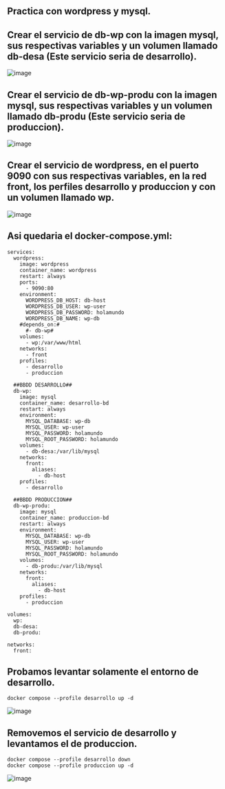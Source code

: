 ## Practica con wordpress y mysql.
## Crear el servicio de db-wp con la imagen mysql, sus respectivas variables y un volumen llamado db-desa (Este servicio seria de desarrollo).
![image](https://github.com/julianzanetti/Docker-Udemy/assets/134458575/05466225-35d5-40e7-95e8-f4952bc838b1)

## Crear el servicio de db-wp-produ con la imagen mysql, sus respectivas variables y un volumen llamado db-produ (Este servicio seria de produccion).
![image](https://github.com/julianzanetti/Docker-Udemy/assets/134458575/abc65aeb-941c-474a-939e-412bcc13608f)

## Crear el servicio de wordpress, en el puerto 9090 con sus respectivas variables, en la red front, los perfiles desarrollo y produccion y con un volumen llamado wp.
![image](https://github.com/julianzanetti/Docker-Udemy/assets/134458575/7f202396-10e8-4d5d-8fae-69ed771bbf22)

## Asi quedaria el docker-compose.yml:
```
services:
  wordpress:
    image: wordpress
    container_name: wordpress
    restart: always
    ports:
      - 9090:80
    environment:
      WORDPRESS_DB_HOST: db-host
      WORDPRESS_DB_USER: wp-user 
      WORDPRESS_DB_PASSWORD: holamundo
      WORDPRESS_DB_NAME: wp-db 
    #depends_on:#
      #- db-wp#
    volumes:
      - wp:/var/www/html
    networks:
      - front
    profiles:
      - desarrollo
      - produccion
  
  ##BBDD DESARROLLO##
  db-wp:
    image: mysql
    container_name: desarrollo-bd
    restart: always
    environment:
      MYSQL_DATABASE: wp-db
      MYSQL_USER: wp-user
      MYSQL_PASSWORD: holamundo
      MYSQL_ROOT_PASSWORD: holamundo 
    volumes:
      - db-desa:/var/lib/mysql
    networks:
      front:
        aliases:
          - db-host
    profiles:
      - desarrollo

  ##BBDD PRODUCCION##
  db-wp-produ:
    image: mysql
    container_name: produccion-bd
    restart: always
    environment:
      MYSQL_DATABASE: wp-db
      MYSQL_USER: wp-user
      MYSQL_PASSWORD: holamundo
      MYSQL_ROOT_PASSWORD: holamundo 
    volumes:
      - db-produ:/var/lib/mysql
    networks:
      front:
        aliases:
          - db-host
    profiles:
      - produccion

volumes:
  wp:
  db-desa:
  db-produ:

networks:
  front:
```

## Probamos levantar solamente el entorno de desarrollo.
```
docker compose --profile desarrollo up -d
```
![image](https://github.com/julianzanetti/Docker-Udemy/assets/134458575/fa7bf284-1b02-4616-a760-dfc47ffc449e)

## Removemos el servicio de desarrollo y levantamos el de produccion.
```
docker compose --profile desarrollo down
docker compose --profile produccion up -d
```
![image](https://github.com/julianzanetti/Docker-Udemy/assets/134458575/3c19502d-d40f-46a9-8d82-5db309e45d8a)

